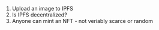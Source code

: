 1. Upload an image to IPFS
2. Is IPFS decentralized?
3. Anyone can mint an NFT - not veriably scarce or random
